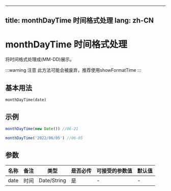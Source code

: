 <!--
 * @Author: yuanjunyi
 * @Date: 2023-06-21 16:44:12
 * @LastEditors: yuanjunyi
 * @LastEditTime: 2023-08-04 09:23:16
 * @Description: this is description
-->
---
title: monthDayTime 时间格式处理
lang: zh-CN
---
# monthDayTime 时间格式处理

将时间格式处理成(MM-DD)展示。

:::warning 注意
此方法可能会被废弃，推荐使用showFormatTime
:::

## 基本用法
`
monthDayTime(date)
`

## 示例
```Javascript
monthDayTime(new Date()) //06-21

monthDayTime('2022/06/05') //06-05


```
## 参数


| 名称  | 备注 | 类型 | 是否必传| 可接受的参数值 | 默认值 |
|  ---  | ----| ---- | -------|------------- | ------- |
| date | 时间|Date/String| 是  |-  | -|